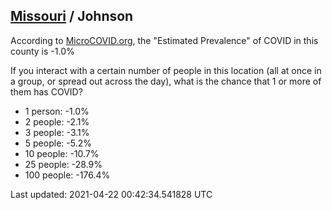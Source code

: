 
## [Missouri](/united-states/missouri) / Johnson

According to [MicroCOVID.org](http://microcovid.org),
the "Estimated Prevalence" of COVID in this county is -1.0%

If you interact with a certain number of people in this location
(all at once in a group, or spread out across the day), what is the chance that
1 or more of them has COVID?

- 1 person: -1.0%
- 2 people: -2.1%
- 3 people: -3.1%
- 5 people: -5.2%
- 10 people: -10.7%
- 25 people: -28.9%
- 100 people: -176.4%

Last updated: 2021-04-22 00:42:34.541828 UTC
